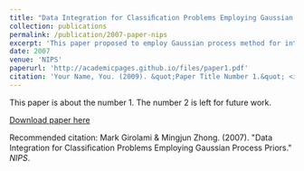 ```yaml
---
title: "Data Integration for Classiﬁcation Problems Employing Gaussian Process Priors"
collection: publications
permalink: /publication/2007-paper-nips
excerpt: 'This paper proposed to employ Gaussian process method for integrating data sources.'
date: 2007
venue: 'NIPS'
paperurl: 'http://academicpages.github.io/files/paper1.pdf'
citation: 'Your Name, You. (2009). &quot;Paper Title Number 1.&quot; <i>Journal 1</i>. 1(1).'
---
```

This paper is about the number 1. The number 2 is left for future work.

[Download paper here](http://papers.nips.cc/paper/3065-data-integration-for-classification-problems-employing-gaussian-process-priors.pdf)

Recommended citation: Mark Girolami & Mingjun Zhong. (2007). "Data Integration for Classiﬁcation Problems Employing Gaussian Process Priors." <i>NIPS</i>. 
